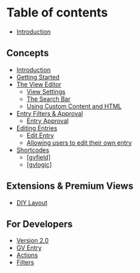 # Table of contents

* [Introduction](README.md)

## Concepts

* [Introduction](concepts/introduction.md)
* [Getting Started](concepts/getting-started.md)
* [The View Editor](concepts/the-view-editor/README.md)
  * [View Settings](concepts/the-view-editor/view-settings.md)
  * [The Search Bar](concepts/the-view-editor/the-search-bar.md)
  * [Using Custom Content and HTML](concepts/the-view-editor/using-custom-content-and-html.md)
* [Entry Filters & Approval](concepts/entry-filters-and-approval/README.md)
  * [Entry Approval](concepts/entry-filters-and-approval/entry-approval.md)
* [Editing Entries](concepts/editing-entries/README.md)
  * [Edit Entry](concepts/editing-entries/edit-entry.md)
  * [Allowing users to edit their own entry](concepts/editing-entries/allowing-users-to-edit-their-own-entry.md)
* [Shortcodes](concepts/shortcodes/README.md)
  * [\[gvfield\]](concepts/shortcodes/gvfield.md)
  * [\[gvlogic\]](concepts/shortcodes/gvlogic.md)

## Extensions & Premium Views

* [DIY Layout](extensions-and-premium-views/diy-layout.md)

## For Developers

* [Version 2.0](for-developers/version-2.0.md)
* [GV Entry](for-developers/gv-entry.md)
* [Actions](for-developers/actions.md)
* [Filters](for-developers/filters.md)

